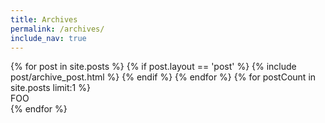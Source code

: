```yaml
---
title: Archives
permalink: /archives/
include_nav: true
---
```


<div class="archives" itemscope itemtype="http://schema.org/Blog">
{% for post in site.posts %}
{% if post.layout == 'post' %}
	{% include post/archive_post.html %}
{% endif %}
{% endfor %}
{% for postCount in site.posts limit:1 %}
  </ul>
  <div>FOO</div>
{% endfor %}
</div>